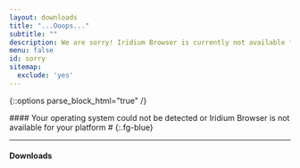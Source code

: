 ```yaml
---
layout: downloads
title: "...Ooops..."
subtitle: ""
description: We are sorry! Iridium Browser is currently not available for your platform or your operating system could not be detected.
menu: false
id: sorry
sitemap:
  exclude: 'yes'
---
```


{::options parse_block_html="true" /}
<div class="icon dl-sorry fa-frown-o"></div>
#### Your operating system could not be detected or Iridium Browser is not available for your platform #
{:.fg-blue}

---

#### Downloads #